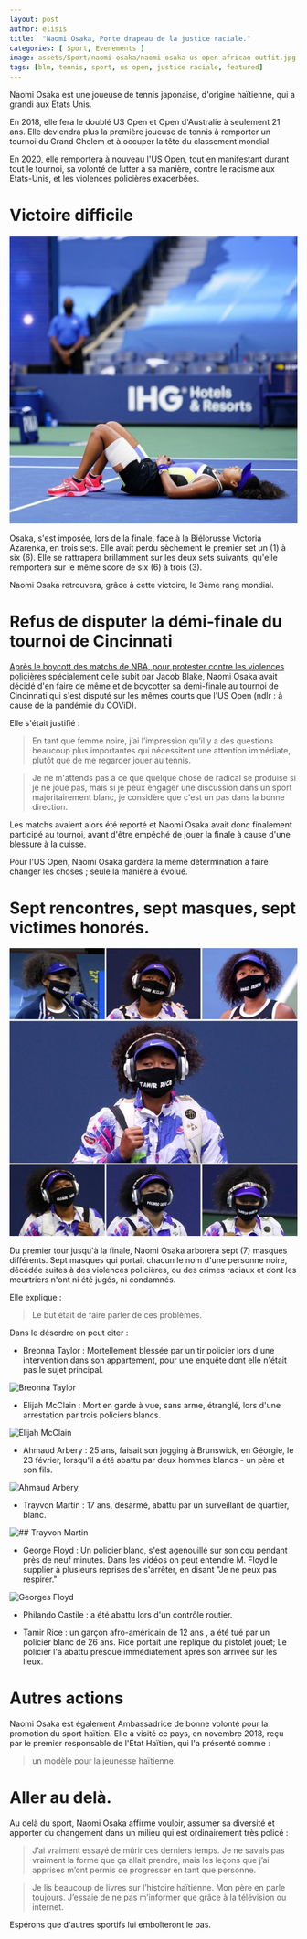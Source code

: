```yaml
---
layout: post
author: elisis
title:  "Naomi Osaka, Porte drapeau de la justice raciale."
categories: [ Sport, Evenements ]
image: assets/Sport/naomi-osaka/naomi-osaka-us-open-african-outfit.jpg
tags: [blm, tennis, sport, us open, justice raciale, featured]
---
```



Naomi Osaka est une joueuse de tennis japonaise, d'origine haïtienne, qui a grandi aux Etats Unis.

En 2018, elle fera le doublé US Open et Open d'Australie à seulement 21 ans. Elle deviendra plus la première joueuse de tennis à remporter un tournoi du Grand Chelem et à occuper la tête du classement mondial.

En 2020, elle remportera à nouveau l'US Open, tout en manifestant durant tout le tournoi, sa volonté de lutter à sa manière, contre le racisme aux Etats-Unis, et les violences policières exacerbées.

# Victoire difficile 

![Naomi Osaka Floor US Open](/assets/Sport/naomi-osaka/naomi-osaka-floor-win-us-open.jpg)

Osaka, s'est imposée, lors de la finale, face à la Biélorusse Victoria Azarenka, en trois sets. Elle avait perdu sèchement le premier set un (1) à six (6). Elle se rattrapera brillamment sur les deux sets suivants, qu'elle remportera sur le même score de six (6) à trois (3). 

Naomi Osaka retrouvera, grâce à cette victoire, le 3ème rang mondial.


# Refus de disputer la démi-finale du tournoi de Cincinnati

[Après le boycott des matchs de NBA,  pour protester contre les violences policières](https://news.noirmeilleur.com/bucks-boycott-nba-justice-pour-jacob-blake/) spécialement celle subit par Jacob Blake, Naomi Osaka avait décidé d'en faire de même et de boycotter sa demi-finale au tournoi de Cincinnati qui s'est disputé sur les mêmes courts que l'US Open (ndlr : à cause de la pandémie du COViD).

Elle s'était justifié : 

> En tant que femme noire, j’ai l’impression qu’il y a des questions beaucoup plus importantes qui nécessitent une attention immédiate, plutôt que de me regarder jouer au tennis.

> Je ne m'attends pas à ce que quelque chose de radical se produise si je ne joue pas, mais si je peux engager une discussion dans un sport majoritairement blanc, je considère que c'est un pas dans la bonne direction.

Les matchs avaient alors été reporté et Naomi Osaka avait donc finalement participé au tournoi, avant d'être empêché de jouer la finale à cause d'une blessure à la cuisse.

Pour l'US Open, Naomi Osaka gardera la même détermination à faire changer les choses ; seule la manière a évolué.

# Sept rencontres, sept masques, sept victimes honorés.

![Naomi Osaka wear seven masks during US Open](/assets/Sport/naomi-osaka/naomi-osaka-masks.jpg)

Du premier tour jusqu'à la finale, Naomi Osaka arborera sept (7) masques différents.  Sept masques qui portait chacun le nom d'une personne noire, décédée suites à des violences policières, ou des crimes raciaux et dont les meurtriers n'ont ni été jugés, ni condamnés.

Elle explique :
> Le but était de faire parler de ces problèmes.

Dans le désordre on peut citer : 
- Breonna Taylor : Mortellement blessée par un tir policier lors d'une intervention dans son appartement, pour une enquête dont elle n'était pas le sujet principal.

![Breonna Taylor](https://ichef.bbci.co.uk/news/800/cpsprodpb/17623/production/_114297759_mediaitem114297758.jpg)

- Elijah McClain : Mort en garde à vue, sans arme, étranglé, lors d'une arrestation par trois policiers blancs.

![Elijah McClain](https://ichef.bbci.co.uk/news/800/cpsprodpb/C593/production/_114297505_mediaitem114297504.jpg)

- Ahmaud Arbery : 25 ans, faisait son jogging à Brunswick, en Géorgie, le 23 février, lorsqu'il a été abattu par deux hommes blancs - un père et son fils.

![Ahmaud Arbery](https://ichef.bbci.co.uk/news/800/cpsprodpb/7773/production/_114297503_mediaitem114297502.jpg)

- Trayvon Martin : 17 ans, désarmé, abattu par un surveillant de quartier, blanc.

![## Trayvon Martin](https://ichef.bbci.co.uk/news/800/cpsprodpb/2953/production/_114297501_mediaitem114297500.jpg)

- George Floyd : Un policier blanc, s'est agenouillé sur son cou pendant près de neuf minutes. Dans les vidéos on peut entendre M. Floyd le supplier à plusieurs reprises de s'arrêter, en disant "Je ne peux pas respirer."

![Georges Floyd](https://ichef.bbci.co.uk/news/800/cpsprodpb/972C/production/_114300783_mediaitem114297498.jpg)

- Philando Castile : a été abattu lors d'un contrôle routier.

- Tamir Rice : un garçon afro-américain de 12 ans , a été tué par un policier blanc de 26 ans. Rice portait une réplique du pistolet jouet; Le policier l'a abattu presque immédiatement après son arrivée sur les lieux.


# Autres actions
Naomi Osaka est également Ambassadrice de bonne volonté pour la promotion du sport haïtien. Elle a visité ce pays, en novembre 2018, reçu par le premier responsable de l'Etat Haïtien, qui l'a présenté comme : 

> un modèle pour la jeunesse haïtienne.


# Aller au delà.

Au delà du sport, Naomi Osaka affirme vouloir, assumer sa diversité et apporter du changement dans un milieu qui est ordinairement très policé :

>J’ai vraiment essayé de mûrir ces derniers temps. Je ne savais pas
> vraiment la forme que ça allait prendre, mais les leçons que j’ai
> apprises m’ont permis de progresser en tant que personne.

> Je lis beaucoup de livres sur l’histoire haïtienne. Mon père en parle
> toujours. J’essaie de ne pas m’informer que grâce à la télévision ou
> internet.


Espérons que d'autres sportifs lui emboîteront le pas.



